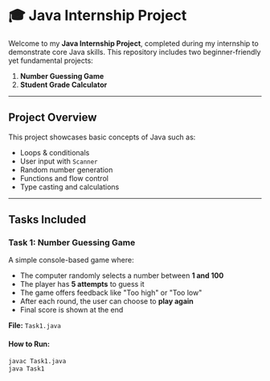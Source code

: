 # 🎓 Java Internship Project

Welcome to my **Java Internship Project**, completed during my internship to demonstrate core Java skills. This repository includes two beginner-friendly yet fundamental projects:

1.  **Number Guessing Game**
2.  **Student Grade Calculator**

---

##  Project Overview

This project showcases basic concepts of Java such as:

- Loops & conditionals
- User input with `Scanner`
- Random number generation
- Functions and flow control
- Type casting and calculations

---

##  Tasks Included

### Task 1: Number Guessing Game 

A simple console-based game where:
- The computer randomly selects a number between **1 and 100**
- The player has **5 attempts** to guess it
- The game offers feedback like "Too high" or "Too low"
- After each round, the user can choose to **play again**
- Final score is shown at the end

 **File:** `Task1.java`

#### How to Run:
```bash
javac Task1.java
java Task1
